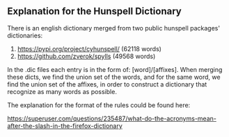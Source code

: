 ## Explanation for the Hunspell Dictionary

There is an english dictionary merged from two public hunspell packages' dictionaries:

1. https://pypi.org/project/cyhunspell/ (62118 words)
2. https://github.com/zverok/spylls (49568 words)

In the .dic files each entry is in the form of: [word]/[affixes]. When merging these dicts, we find the union set of the words, and for the same word, we find the union set of the affixes, in order to construct a dictionary that recognize as many words as possible.

The explanation for the format of the rules could be found here: 

https://superuser.com/questions/235487/what-do-the-acronyms-mean-after-the-slash-in-the-firefox-dictionary